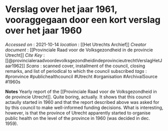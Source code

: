 # Verslag over het jaar 1961, vooraggegaan door een kort verslag over het jaar 1960
*Accessed on* : 2021-10-14
*location* : [[Het Utrechts Archief]]
*Creator document* : [[Provinciale Raad voor de Volksgezondheid in de provincie Utrecht]]
*Cite Key* : [[@provincialeraadvoordevolksgezondheidindeprovincieutrechtVerslagHetJaar1962]]
*Scans* : scanned cover, installment of the council, closing remarks, and list of periodical to which the council subscribed
*tags* : #pronvince #publichealthcouncil #Utrecht #organisation #ArchivalSource #1960s 

**Notes**
           Yearly report of the [[Provinciale Raad voor de Volksgezondheid in de provincie Utrecht]]. Quite boring, actually. It shows that this council actaully started in 1960 and that the report described above was asked for by this council to make well-informed funding decisions. What is interesting, however, is that the province of Utrecht apparently started to organise public health on the level of the province in 1960 (was decided in dec. 1959).




